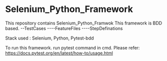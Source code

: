 # Selenium_Python_Framework
This repository contains Selenium_Python_Framwok
This framework is BDD based.
--TestCases
----FeatureFiles
----StepDefinations

Stack used : Selenium, Python, Pytest-bdd

To run this framework. 
run pytest command in cmd.
Please refer: https://docs.pytest.org/en/latest/how-to/usage.html
